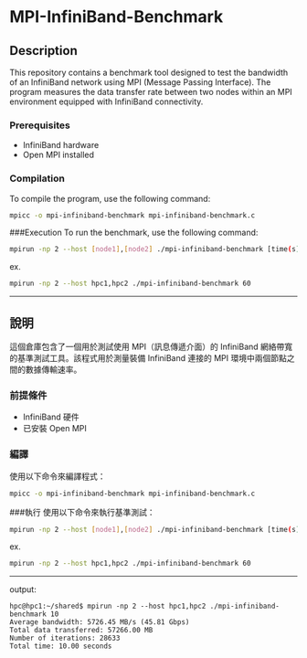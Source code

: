 # MPI-InfiniBand-Benchmark

## Description

This repository contains a benchmark tool designed to test the bandwidth of an InfiniBand network using MPI (Message Passing Interface). The program measures the data transfer rate between two nodes within an MPI environment equipped with InfiniBand connectivity.

### Prerequisites
- InfiniBand hardware
- Open MPI installed

### Compilation
To compile the program, use the following command:
```bash
mpicc -o mpi-infiniband-benchmark mpi-infiniband-benchmark.c
```

###Execution
To run the benchmark, use the following command:
```bash
mpirun -np 2 --host [node1],[node2] ./mpi-infiniband-benchmark [time(s)]
```
ex.
```bash
mpirun -np 2 --host hpc1,hpc2 ./mpi-infiniband-benchmark 60
```


---

## 說明

這個倉庫包含了一個用於測試使用 MPI（訊息傳遞介面）的 InfiniBand 網絡帶寬的基準測試工具。該程式用於測量裝備 InfiniBand 連接的 MPI 環境中兩個節點之間的數據傳輸速率。

### 前提條件
- InfiniBand 硬件
- 已安裝 Open MPI

### 編譯
使用以下命令來編譯程式：
```bash
mpicc -o mpi-infiniband-benchmark mpi-infiniband-benchmark.c
```

###執行
使用以下命令來執行基準測試：
```bash
mpirun -np 2 --host [node1],[node2] ./mpi-infiniband-benchmark [time(s)]
```

ex.
```bash
mpirun -np 2 --host hpc1,hpc2 ./mpi-infiniband-benchmark 60
```




---
output:
```
hpc@hpc1:~/shared$ mpirun -np 2 --host hpc1,hpc2 ./mpi-infiniband-benchmark 10
Average bandwidth: 5726.45 MB/s (45.81 Gbps)
Total data transferred: 57266.00 MB
Number of iterations: 28633
Total time: 10.00 seconds
```
